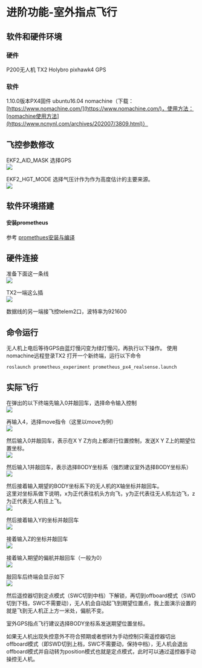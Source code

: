 ﻿# 进阶功能-室外指点飞行


## 软件和硬件环境
### 硬件
P200无人机
TX2
Holybro pixhawk4
GPS
### 软件
1.10.0版本PX4固件
ubuntu16.04
nomachine（下载：[https://www.nomachine.com/](https://www.nomachine.com/)，使用方法：[nomachine使用方法](https://www.ncnynl.com/archives/202007/3809.html)）
## 飞控参数修改
EKF2_AID_MASK 	选择GPS<br/>
![](https://img-blog.csdnimg.cn/20210118095225519.png)<br/>

EKF2_HGT_MODE 	选择气压计作为作为高度估计的主要来源。<br/>
![](https://img-blog.csdnimg.cn/20210118095243549.png)<br/>


## 软件环境搭建
####   安装prometheus
  参考  [promethues安装与编译](https://github.com/amov-lab/Prometheus/wiki/%E5%AE%89%E8%A3%85%E5%8F%8A%E7%BC%96%E8%AF%91)

## 硬件连接

准备下面这一条线<br/>
![](https://img-blog.csdnimg.cn/2020112711014747.png)<br/>

TX2一端这么插<br/>
![](https://img-blog.csdnimg.cn/20201127110050829.png)<br/>

数据线的另一端接飞控telem2口，波特率为921600

## 命令运行
无人机上电后等待GPS由蓝灯慢闪变为绿灯慢闪，再执行以下操作。
使用nomachine远程登录TX2
打开一个新终端，运行以下命令
```
roslaunch prometheus_experiment prometheus_px4_realsense.launch
```
## 实际飞行

在弹出的以下终端先输入0并敲回车，选择命令输入控制<br/>
![](https://img-blog.csdnimg.cn/2021011809100474.png)<br/>

再输入4，选择move指令（这里以move为例）<br/>
![](https://img-blog.csdnimg.cn/20210118092754801.png)<br/>

然后输入0并敲回车，表示在X Y Z方向上都进行位置控制，发送X Y Z上的期望位置坐标。<br/>
![](https://img-blog.csdnimg.cn/20210118092842629.png)<br/>

然后输入1并敲回车，表示选择BODY坐标系（强烈建议室外选择BODY坐标系）<br/>
![](https://img-blog.csdnimg.cn/20210118092943313.png)<br/>

然后接着输入期望的BODY坐标系下的无人机的X轴坐标并敲回车。<br/>
这里对坐标系做下说明，x为正代表往机头方向飞，y为正代表往无人机左边飞，z为正代表无人机往上飞。<br/>
![](https://img-blog.csdnimg.cn/20210118090756850.png)<br/>

然后接着输入Y的坐标并敲回车<br/>
![](https://img-blog.csdnimg.cn/20210118093210828.png)<br/>

接着输入Z的坐标并敲回车<br/>
![](https://img-blog.csdnimg.cn/20210118093318669.png)<br/>

接着输入期望的偏航并敲回车（一般为0）<br/>
![](https://img-blog.csdnimg.cn/20210118093434421.png)<br/>

敲回车后终端会显示如下<br/>
![](https://img-blog.csdnimg.cn/20210118093602113.png)<br/>

然后遥控器切到定点模式（SWC切到中档）下解锁，再切到offboard模式（SWD切到下档，SWC不需要动），无人机会自动起飞到期望位置点，我上面演示设置的就是飞到无人机正上方一米处，偏航不变。

室外GPS指点飞行建议选择BODY坐标系发送期望位置坐标。

如果无人机出现失控意外不符合预期或者想转为手动控制只需遥控器切出offboard模式（即SWD切到上档，SWC不需要动，保持中档），无人机会退出offboard模式并自动转为position模式也就是定点模式，此时可以通过遥控器手动操控无人机。
